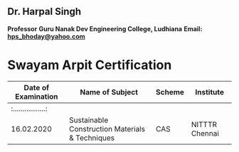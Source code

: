 ## Dr. Harpal Singh
**Professor**
**Guru Nanak Dev Engineering College, Ludhiana**
**Email: hps_bhoday@yahoo.com**

# Swayam Arpit Certification
| Date of Examination | Name of Subject                                 | Scheme | Institute      |
| ------------------- | ----------------------------------------------- | ------ | -------------- |
| :.................: 
| 16.02.2020          | Sustainable Construction Materials & Techniques | CAS    | NITTTR Chennai |

